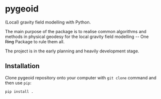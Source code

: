 # pygeoid

(Local) gravity field modelling with Python.

The main purpose of the package is to realise common algorithms and methods in physical
geodesy for the local gravity field modelling -- One ~~Ring~~ Package to rule them all.

The project is in the early planning and heavily development stage.

## Installation
Clone pygeoid repository onto your computer with `git clone` command and then use `pip`:
```bash
pip install .
```


